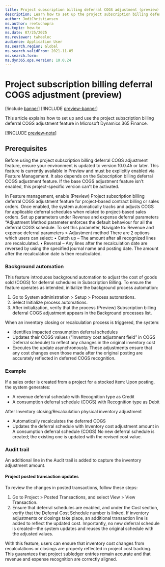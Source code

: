 ```yaml
---
title: Project subscription billing deferral COGS adjustment (preview)
description: Learn how to set up the project subscription billing deferral COGS adjustment feature in Microsoft Dynamics 365 Finance. 
author: JodiChristiansen
ms.author: reetuchopra
ms.topic: how-to
ms.date: 07/25/2025
ms.reviewer: twheeloc
audience: Application User
ms.search.region: Global
ms.search.validFrom: 2021-11-05
ms.search.form: 
ms.dyn365.ops.version: 10.0.24
---
```


# Project subscription billing deferral COGS adjustment (preview)

[!include [banner](../includes/banner.md)]
[!INCLUDE [preview-banner](~/../shared-content/shared/preview-includes/preview-banner.md)]

This article explains how to set up and use the project subscription billing deferral COGS adjustment feature in Microsoft Dynamics 365 Finance. 

[!INCLUDE [preview-note](~/../shared-content/shared/preview-includes/preview-note-d365.md)]

## Prerequisites
Before using the project subscription billing deferral COGS adjustment feature, ensure your environment is updated to version 10.0.45 or later. This feature is currently available in Preview and must be explicitly
enabled via Feature Management. It also depends on the Subscription billing deferral COGS adjustment feature. If the base COGS adjustment feature isn't enabled, this project-specific version can't be activated. 

In Feature management, enable (Preview) Project subscription billing deferral COGS adjustment feature for project-based contract billing or sales orders. 
Once enabled, the system automatically tracks and adjusts COGS for applicable deferral schedules when related to project-based sales orders.
Set up parameters under Revenue and expense deferral parameters
“Adjustment Method parameter enforces the default behaviour for all the deferral COGS schedule. To set this parameter, Navigate to:  Revenue and expense deferral parameters > Adjustment method
There are 2 options which users can select: 
•	Catch up – The amount after all recognized lines are recalculated.
•	Reversal – Any lines after the recalculation date are reversed by using the specified journal name and posting date. The amount after the recalculation date is then recalculated.

### Background automation
This feature introduces background automation to adjust the cost of goods sold (COGS) for deferral schedules in Subscription Billing. To ensure the feature operates as intended, initialize the background process
automation:
1.	Go to System administration > Setup > Process automations.
2.	Select Initialize process automations.
3.	After initialization, verify that the process (Preview) Subscription billing deferral COGS adjustment appears in the Background processes list.

When an inventory closing or recalculation process is triggered, the system:
 - Identifies impacted consumption deferral schedules
 - Updates their COGS values (“Inventory cost adjustment field” in COGS Deferral schedule) to reflect any changes in the original inventory cost
 - Executes the update asynchronously.
These adjustments ensure that any cost changes even those made after the original posting are accurately reflected in deferred COGS recognition.


### Example
If a sales order is created from a project for a stocked item:
Upon posting, the system generates:
 - A revenue deferral schedule with Recognition type as Credit
 - A consumption deferral schedule (COGS) with Recognition type as Debit

After Inventory closing/Recalculation physical inventory adjustment
 - Automatically recalculates the deferred COGS
 - Updates the deferral schedule with Inventory cost adjustment amount in A consumption deferral schedule (COGS)
No new deferral schedule is created; the existing one is updated with the revised cost value.

### Audit trail
An additional line in the Audit trail is added to capture the inventory adjustment amount. 

#### Project posted transaction updates
To review the changes in posted transactions, follow these steps:
1. Go to Project > Posted Transactions, and select View > View Transaction.
2. Ensure that deferral schedules are enabled, and under the Cost section, verify that the Deferral Cost Schedule number is linked.
If inventory adjustments or closings take place, an additional transaction line is added to reflect the updated cost. Importantly, no new deferral schedule is created—the system updates and reuses the original 
schedule with the adjusted values.

With this feature, users can ensure that inventory cost changes from recalculations or closings are properly reflected in project cost tracking. This guarantees that project subledger entries remain accurate and 
that revenue and expense recognition are correctly aligned.

